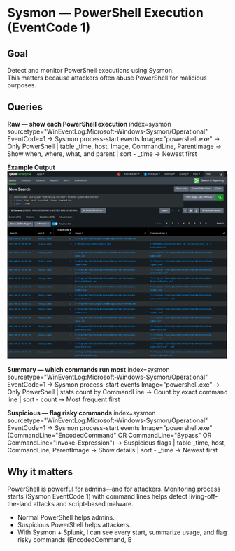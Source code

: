 # Sysmon — PowerShell Execution (EventCode 1)

## Goal
Detect and monitor PowerShell executions using Sysmon.  
This matters because attackers often abuse PowerShell for malicious purposes.

## Queries

**Raw — show each PowerShell execution**
index=sysmon sourcetype="WinEventLog:Microsoft-Windows-Sysmon/Operational" EventCode=1 → Sysmon process-start events
Image="powershell.exe" → Only PowerShell
| table _time, host, Image, CommandLine, ParentImage → Show when, where, what, and parent
| sort - _time → Newest first

**Example Output**
![PowerShell Execution Example](./screenshots/powershell-raw.png)

**Summary — which commands run most**
index=sysmon sourcetype="WinEventLog:Microsoft-Windows-Sysmon/Operational" EventCode=1 → Sysmon process-start events
Image="powershell.exe" → Only PowerShell
| stats count by CommandLine → Count by exact command line
| sort - count → Most frequent first

**Suspicious — flag risky commands**
index=sysmon sourcetype="WinEventLog:Microsoft-Windows-Sysmon/Operational" EventCode=1 → Sysmon process-start events
Image="powershell.exe"
(CommandLine="EncodedCommand" OR CommandLine="Bypass" OR CommandLine="Invoke-Expression") → Suspicious flags
| table _time, host, CommandLine, ParentImage → Show details
| sort - _time → Newest first

## Why it matters
PowerShell is powerful for admins—and for attackers. Monitoring process starts (Sysmon EventCode 1) with command lines helps detect living-off-the-land attacks and script-based malware.
- Normal PowerShell helps admins.  
- Suspicious PowerShell helps attackers.  
- With Sysmon + Splunk, I can see every start, summarize usage, and flag risky commands (EncodedCommand, B
